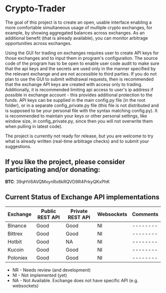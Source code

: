 # Crypto-Trader

The goal of this project is to create an open, usable interface enabling a more
comfortable simultaneous usage of multiple crypto exchanges, for example, by
showing aggregated balances across exchanges. As an additional benefit (that is
already available), you can monitor arbitrage opportunities across exchanges.

Using the GUI for trading on exchanges requires user to create API keys for
those exchanges and to input them in program's configuration. The source code of
the program has to be open to enable user code audit to make sure that the api
keys and the secrets are used only in the manner specified by the relevant
exchange and are not accessible to third parties. If you do not plan to use the
GUI to submit withdrawal requests, then is recommended that the exchange API
keys are created with access only to trading. Additionally, it is recommended
limiting api access to user's ip address if possible in exchange account - this
provides additional protection to the funds. API keys can be supplied in the
main config.py file (in the root folder), or in a separate config_private.py
file (this file is not distributed and is supposed to be your personal file with
the syntax matching config.py). It is recommended to maintain your keys or other
personal settings, like window size, in config_private.py, since then you will
not overwrite them when pulling in latest code).

The project is currently not ready for release, but you are welcome to try what
is already written (real-time arbitrage checks) and to submit your suggestions.

## If you like the project, please consider participating and/or donating:

**BTC**: 39qHV6AVQMxynRx6kRQVD9R4PrkyQKxPhK

## Current Status of Exchange API implementations

| Exchange | Public REST API | Private REST API | Websockets | Comments |
| -------- | --------------- | ---------------- | ---------- | -------- |
| Binance  | Good            | Good             | NI         | -------- |
| Bittrex  | Good            | Good             | NI         | -------- |
| Hotbit   | Good            | NA               | NI         | -------- |
| Kucoin   | Good            | Good             | NI         | -------- |
| Poloniex | Good            | Good             | NI         | -------- |

- NR - Needs review (and development)
- NI - Not implemented (yet)
- NA - Not Available. Exchange does not have specific API (e.g. websockets)
